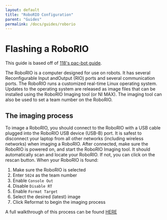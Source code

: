 ```yaml
---
layout: default
title: "RoboRIO Configuration"
parent: "Guides"
permalink: /docs/guides/roborio
---
```


# Flashing a RoboRIO

This guide is based off of [118's pac-bot guide](https://ccisdrobonauts.org/uploads/12/8f/128f1b30391ad7a196606e2b57a1a6b1.pdf).

The RoboRIO is a computer designed for use on robots. It has several Reconfigurable Input andOutput (RIO) ports and several communication ports. The RoboRIO runs a customized real-time Linux operating system. Updates to the operating system are released as image files that can be installed using the RoboRIO Imaging tool (or NI MAX). The imaging tool can also be used to set a team number on the RoboRIO.

## The imaging process

To image a RoboRIO, you should connect to the RoboRIO with a USB cable plugged into the RoboRIO USB device (USB-B) port. It is safest to disconnect your laptop from all other networks (including wireless networks) when imaging a RoboRIO. After connected, make sure the RoboRIO is powered on, and start the RoboRIO Imaging tool. It should automatically scan and locate your RoboRIO. If not, you can click on the rescan button. When your RoboRIO is found:

 1. Make sure the RoboRIO is selected
 2. Enter `5024` as the team number
 3. Enable `Console Out`
 4. Disable `Disable RT`
 5. Enable `Format Target`
 6. Select the desired (latest) image
 7. Click Reformat to begin the imaging process

A full walkthrough of this process can be found [HERE](https://wpilib.screenstepslive.com/s/4485/m/13503/l/144984-imaging-your-roborio)

